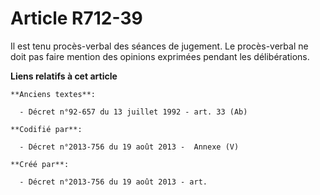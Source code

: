 # Article R712-39

Il est tenu procès-verbal des séances de jugement. Le procès-verbal ne doit pas faire mention des opinions exprimées pendant
les délibérations.

**Liens relatifs à cet article**

	**Anciens textes**:

	  - Décret n°92-657 du 13 juillet 1992 - art. 33 (Ab)

	**Codifié par**:

	  - Décret n°2013-756 du 19 août 2013 -  Annexe (V)

	**Créé par**:

	  - Décret n°2013-756 du 19 août 2013 - art.
